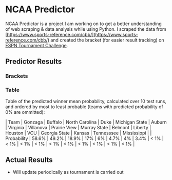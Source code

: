 # NCAA Predictor
NCAA Predictor is a project I am working on to get a better understanding of web scraping & data analysis while using Python.  I scraped the data from [https://www.sports-reference.com/cbb/](https://www.sports-reference.com/cbb/) and created the bracket (for easier result tracking) on [ESPN Tournament Challenge](http://fantasy.espn.com/tournament-challenge-bracket/2019/en/).   
## Predictor Results
### Brackets
### Table
Table of the predicted winner mean probability, calculated over 10 test runs, and ordered by most to least probable (teams with predicted probability of 0% are ommitted): 

| Team | Gonzaga | Buffalo | North Carolina | Duke | Michigan State | Auburn | Virginia | Villanova | Prairie View | Murray State | Belmont | Liberty | Houston | VCU | Georgia State | Kansas | Tennesssee | Mississippi |
| Probability | 58.6% | 49.2% | 18.9% | 17% | 6% | 4.7% | 4% | 3.4% | < 1% | < 1% | < 1% | < 1% | < 1% | < 1% | < 1% | < 1% | < 1% | < 1% |

## Actual Results
- Will update periodically as tournament is carried out
